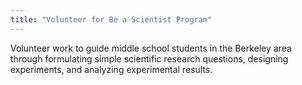 ```yaml
---
title: "Volunteer for Be a Scientist Program"
---
```


Volunteer work to guide middle school students in the Berkeley area through formulating simple scientific research questions, designing experiments, and analyzing experimental results.

